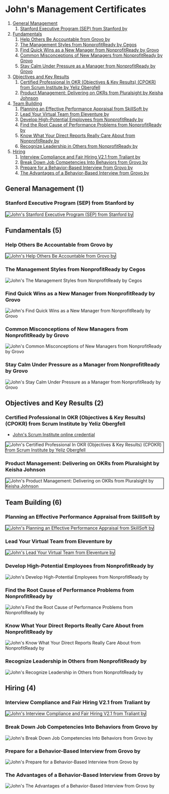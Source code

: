 # John's Management Certificates
1. [General Management](#general-management-1)
    1. [Stanford Executive Program (SEP) from Stanford by](#stanford-executive-program-sep-from-stanford-by)
1. [Fundamentals](#fundamentals-5)
    1. [Help Others Be Accountable from Grovo by](#help-others-be-accountable-from-grovo-by)
    1. [The Management Styles from NonprofitReady by Cegos](#the-management-styles-from-nonprofitready-by-cegos)
    1. [Find Quick Wins as a New Manager from NonprofitReady by Grovo](#find-quick-wins-as-a-new-manager-from-nonprofitready-by-grovo)
    1. [Common Misconceptions of New Managers from NonprofitReady by Grovo](#common-misconceptions-of-new-managers-from-nonprofitready-by-grovo)
    1. [Stay Calm Under Pressure as a Manager from NonprofitReady by Grovo](#stay-calm-under-pressure-as-a-manager-from-nonprofitready-by-grovo)
1. [Objectives and Key Results](#objectives-and-key-results-2)
    1. [Certified Professional In OKR (Objectives & Key Results) (CPOKR) from Scrum Institute by Yeliz Obergfell](#certified-professional-in-okr-objectives-key-results-cpokr-from-scrum-institute-by-yeliz-obergfell)
    1. [Product Management: Delivering on OKRs from Pluralsight by Keisha Johnson](#product-management-delivering-on-okrs-from-pluralsight-by-keisha-johnson)
1. [Team Building](#team-building-6)
    1. [Planning an Effective Performance Appraisal from SkillSoft by](#planning-an-effective-performance-appraisal-from-skillsoft-by)
    1. [Lead Your Virtual Team from Eleventure by](#lead-your-virtual-team-from-eleventure-by)
    1. [Develop High-Potential Employees from NonprofitReady by](#develop-high-potential-employees-from-nonprofitready-by)
    1. [Find the Root Cause of Performance Problems from NonprofitReady by](#find-the-root-cause-of-performance-problems-from-nonprofitready-by)
    1. [Know What Your Direct Reports Really Care About from NonprofitReady by](#know-what-your-direct-reports-really-care-about-from-nonprofitready-by)
    1. [Recognize Leadership in Others from NonprofitReady by](#recognize-leadership-in-others-from-nonprofitready-by)
1. [Hiring](#hiring-4)
    1. [Interview Compliance and Fair Hiring V2.1 from Traliant by](#interview-compliance-and-fair-hiring-v21-from-traliant-by)
    1. [Break Down Job Competencies Into Behaviors from Grovo by](#break-down-job-competencies-into-behaviors-from-grovo-by)
    1. [Prepare for a Behavior-Based Interview from Grovo by](#prepare-for-a-behavior-based-interview-from-grovo-by)
    1. [The Advantages of a Behavior-Based Interview from Grovo by](#the-advantages-of-a-behavior-based-interview-from-grovo-by)
## General Management (1)
### Stanford Executive Program (SEP) from Stanford by 

<img src="../cert_management_stanford-executive-program-sep_stanford_2023-02-18.png" alt="John's Stanford Executive Program (SEP) from Stanford by " style="border:1px solid #000000" />

## Fundamentals (5)
### Help Others Be Accountable from Grovo by 

<img src="../cert_management_help-others-be-accountable_grovo_2024-03-14.png" alt="John's Help Others Be Accountable from Grovo by " style="border:1px solid #000000" />

### The Management Styles from NonprofitReady by Cegos

![John's The Management Styles from NonprofitReady by Cegos](cert_management_the-management-styles_nonprofitready-cegos_2024-03-07.png)

### Find Quick Wins as a New Manager from NonprofitReady by Grovo

![John's Find Quick Wins as a New Manager from NonprofitReady by Grovo](cert_leadership_find-quick-wins-as-a-new-manager_nonprofitready_2024-03-07.png)

### Common Misconceptions of New Managers from NonprofitReady by Grovo

![John's Common Misconceptions of New Managers from NonprofitReady by Grovo](cert_management_common-misconceptions-of-new-managers_nonprofitready-grovo_2024-03-08.png)

### Stay Calm Under Pressure as a Manager from NonprofitReady by Grovo

![John's Stay Calm Under Pressure as a Manager from NonprofitReady by Grovo](cert_management_stay-calm-under-pressure-as-a-manager_nonprofitready-grovo_2024-03-08.png)

## Objectives and Key Results (2)
### Certified Professional In OKR (Objectives & Key Results) (CPOKR) from Scrum Institute by Yeliz Obergfell
* [John's Scrum Institute online credential](https://www.scrum-institute.org/badges/34694795736577)

<img src="../cert_scrum_leadership_scrum-institute_certified-professional-in-okr--cpokr_2023-09-24_cert-34694795736577.png" alt="John's Certified Professional In OKR (Objectives & Key Results) (CPOKR) from Scrum Institute by Yeliz Obergfell" style="border:1px solid #000000" />

### Product Management: Delivering on OKRs from Pluralsight by Keisha Johnson

<img src="../cert_product_okrs_product-management-delivering-on-okrs_pluralsight_keisha-johnson_2024-07-27.png" alt="John's Product Management: Delivering on OKRs from Pluralsight by Keisha Johnson" style="border:1px solid #000000" />

## Team Building (6)
### Planning an Effective Performance Appraisal from SkillSoft by 

<img src="../cert_management_planning-an-effective-performance-appraisal_skillsoft_2024-03-14.png" alt="John's Planning an Effective Performance Appraisal from SkillSoft by " style="border:1px solid #000000" />

### Lead Your Virtual Team from Eleventure by 

<img src="../cert_management_lead-your-virtual-team_eleventure_2024-03-14.png" alt="John's Lead Your Virtual Team from Eleventure by " style="border:1px solid #000000" />

### Develop High-Potential Employees from NonprofitReady by 

![John's Develop High-Potential Employees from NonprofitReady by](cert_leadership_develop-high-potential-employees_nonprofitready_2024-03-06.png)

### Find the Root Cause of Performance Problems from NonprofitReady by 

![John's Find the Root Cause of Performance Problems from NonprofitReady by](cert_leadership_find-the-root-cause-of-performance-problems_nonprofitready_2024-03-06.png)

### Know What Your Direct Reports Really Care About from NonprofitReady by 

![John's Know What Your Direct Reports Really Care About from NonprofitReady by](cert_leadership_know-what-your-direct-reports-really-care-about_nonprofitready_2024-03-06.png)

### Recognize Leadership in Others from NonprofitReady by 

![John's Recognize Leadership in Others from NonprofitReady by](cert_leadership_recognize-leadership-in-others_nonprofitready_2024-03-06.png)

## Hiring (4)
### Interview Compliance and Fair Hiring V2.1 from Traliant by 

<img src="../cert_hr_hiring_interview-compliance-and-fair-hiring-v2.1_traliant_2024-07-05.png" alt="John's Interview Compliance and Fair Hiring V2.1 from Traliant by " style="border:1px solid #000000" />

### Break Down Job Competencies Into Behaviors from Grovo by 

![John's Break Down Job Competencies Into Behaviors from Grovo by](cert_hiring_break-down-job-competencies-into-behaviors_nonprofitready_2024-03-07.png)

### Prepare for a Behavior-Based Interview from Grovo by 

![John's Prepare for a Behavior-Based Interview from Grovo by](cert_hiring_prepare-for-a-behavior-based-interview_nonprofitready_2024-03-07.png)

### The Advantages of a Behavior-Based Interview from Grovo by 

![John's The Advantages of a Behavior-Based Interview from Grovo by](cert_hiring_the-advantages-of-a-behavior-based-interview_nonprofitready_2024-03-06.png)


